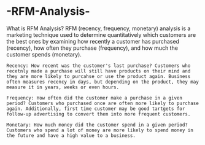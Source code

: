 # -RFM-Analysis-

What is RFM Analysis? RFM (recency, frequency, monetary) analysis is a marketing technique used to determine quantitatively which customers are the best ones by examining how recently a customer has purchased (recency), how often they purchase (frequency), and how much the customer spends (monetary).

    Recency: How recent was the customer's last purchase? Customers who recetnly made a purchase will still have products on their mind and they are more likely to purcahse or use the product again. Business often measures recency in days, but depending on the product, they may measure it in years, weeks or even hours.

    Frequency: How often did the customer make a purchase in a given period? Customers who purchased once are often more likely to purchase again. Additionally, first time customer may be good tartgets for follow-up advertising to convert them into more frequent customers.

    Monetary: How much money did the customer spend in a given period? Customers who spend a lot of money are more likely to spend money in the future and have a high value to a business.
